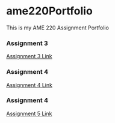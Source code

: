 # ame220Portfolio
This is my AME 220 Assignment Portfolio

### Assignment 3

[Assignment 3 Link](http://127.0.0.1:8080/Assignment3.html)

### Assignment 4

[Assignment 4 Link](http://127.0.0.1:8080/A4.html)

### Assignment 4

[Assignment 5 Link](http://127.0.0.1:8080/A5.html)
